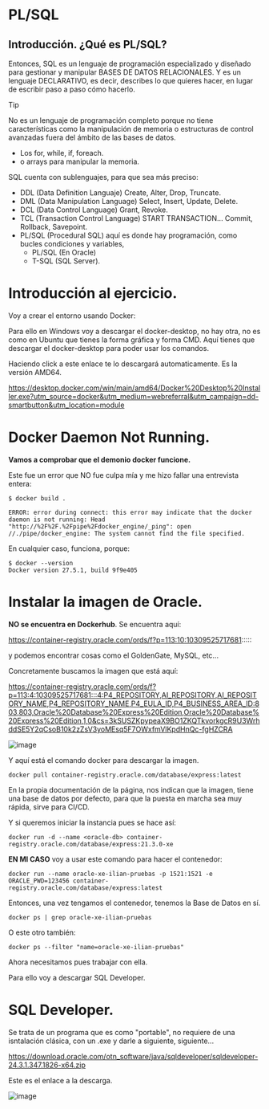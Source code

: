 # PL/SQL
## Introducción. ¿Qué es PL/SQL?

Entonces, SQL es un lenguaje de programación especializado y diseñado para gestionar y manipular BASES DE DATOS RELACIONALES. Y es un lenguaje DECLARATIVO, es decir, describes lo que quieres hacer, en lugar de escribir paso a paso cómo hacerlo.

>[!TIP]
>No es un lenguaje de programación completo porque no tiene características como la manipulación de memoria o estructuras de control avanzadas fuera del ámbito de las bases de datos.
>- Los for, while, if, foreach.
>- o arrays para manipular la memoria.
>

SQL cuenta con sublenguajes, para que sea más preciso:

- DDL (Data Definition Languaje) Create, Alter, Drop, Truncate.
- DML (Data Manipulation Language) Select, Insert, Update, Delete.
- DCL (Data Control Language) Grant, Revoke.
- TCL (Transaction Control Language) START TRANSACTION... Commit, Rollback, Savepoint.
- PL/SQL (Procedural SQL) aquí es donde hay programación, como bucles condiciones y variables,
  -   PL/SQL (En Oracle)
  -   T-SQL (SQL Server).

# Introducción al ejercicio.
Voy a crear el entorno usando Docker:

Para ello en Windows voy a descargar el docker-desktop, no hay otra, no es como en Ubuntu que tienes la forma gráfica y forma CMD.
Aquí tienes que descargar el docker-desktop para poder usar los comandos.

Haciendo click a este enlace te lo descargará automaticamente. Es la versión AMD64.

https://desktop.docker.com/win/main/amd64/Docker%20Desktop%20Installer.exe?utm_source=docker&utm_medium=webreferral&utm_campaign=dd-smartbutton&utm_location=module

# Docker Daemon Not Running.
**Vamos a comprobar que el demonio docker funcione.**

Este fue un error que NO fue culpa mía y me hizo fallar una entrevista entera:

```
$ docker build .

ERROR: error during connect: this error may indicate that the docker daemon is not running: Head "http://%2F%2F.%2Fpipe%2Fdocker_engine/_ping": open //./pipe/docker_engine: The system cannot find the file specified.
```

En cualquier caso, funciona, porque:

```
$ docker --version
Docker version 27.5.1, build 9f9e405
```

# Instalar la imagen de Oracle.

**NO se encuentra en Dockerhub**. Se encuentra aquí:

https://container-registry.oracle.com/ords/f?p=113:10:10309525717681:::::

y podemos encontrar cosas como el GoldenGate, MySQL, etc...

Concretamente buscamos la imagen que está aquí:

https://container-registry.oracle.com/ords/f?p=113:4:10309525717681:::4:P4_REPOSITORY,AI_REPOSITORY,AI_REPOSITORY_NAME,P4_REPOSITORY_NAME,P4_EULA_ID,P4_BUSINESS_AREA_ID:803,803,Oracle%20Database%20Express%20Edition,Oracle%20Database%20Express%20Edition,1,0&cs=3kSUSZKpypeaX9BO1ZKQTkvorkgcR9U3WrhddSE5Y2qCsoB10k2zZsV3yoMEsq5F7OWxfmVlKpdHnQc-fgHZCRA

![image](https://github.com/user-attachments/assets/3e2f30b7-a029-4d17-a262-bb762c894bd8)

Y aquí está el comando docker para descargar la imagen.

```
docker pull container-registry.oracle.com/database/express:latest
```

En la propia documentación de la página, nos indican que la imagen, tiene una base de datos por defecto, para que la puesta en marcha sea muy rápida, sirve para CI/CD.

Y si queremos iniciar la instancia pues se hace así:

```
docker run -d --name <oracle-db> container-registry.oracle.com/database/express:21.3.0-xe
```

**EN MI CASO**  voy a usar este comando para hacer el contenedor:

```
docker run --name oracle-xe-ilian-pruebas -p 1521:1521 -e ORACLE_PWD=123456 container-registry.oracle.com/database/express:latest
```

Entonces, una vez tengamos el contenedor, tenemos la Base de Datos en sí. 

```
docker ps | grep oracle-xe-ilian-pruebas
```
O este otro también:
```
docker ps --filter "name=oracle-xe-ilian-pruebas"
```
Ahora necesitamos pues trabajar con ella.

Para ello voy a descargar SQL Developer.

# SQL Developer.

Se trata de un programa que es como "portable", no requiere de una isntalación clásica, con un .exe y darle a siguiente, siguiente...

https://download.oracle.com/otn_software/java/sqldeveloper/sqldeveloper-24.3.1.347.1826-x64.zip

Este es el enlace a la descarga.

![image](https://github.com/user-attachments/assets/1ad08265-9e49-4ca0-b9d8-5dbff6f24676)


